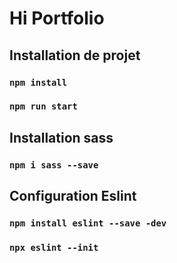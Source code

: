 # Hi Portfolio 


## Installation de projet

### `npm install`
### `npm run start`

## Installation sass

### `npm i sass --save`

## Configuration Eslint

### `npm install eslint --save -dev`
### `npx eslint --init`
